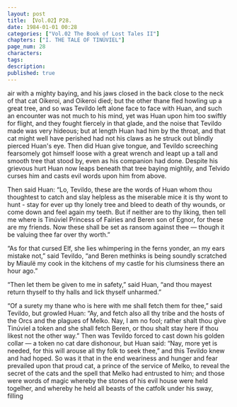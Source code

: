 ```yaml
---
layout: post
title: 【Vol.02】P28.
date: 1984-01-01 00:28
categories: ["Vol.02 The Book of Lost Tales II"]
chapters: ["I. THE TALE OF TINÚVIEL"]
page_num: 28
characters: 
tags: 
description: 
published: true
---
```


<p style="text-indent: 0;">
air with a mighty baying, and his jaws closed in the back close to the neck of that cat Oikeroi, and Oikeroi died; but the other thane fled howling up a great tree, and so was Tevildo left alone face to face with Huan, and such an encounter was not much to his mind, yet was Huan upon him too swiftly for flight, and they fought fiercely in that glade, and the noise that Tevildo made was very hideous; but at length Huan had him by the throat, and that cat might well have perished had not his claws as he struck out blindly pierced Huan's eye. Then did Huan give tongue, and Tevildo screeching fearsomely got himself loose with a great wrench and leapt up a tall and smooth tree that stood by, even as his companion had done. Despite his grievous hurt Huan now leaps beneath that tree baying mightily, and Telvido curses him and casts evil words upon him from above.
</p>

Then said Huan: “Lo, Tevildo, these are the words of Huan whom thou thoughtest to catch and slay helpless as the miserable mice it is thy wont to hunt - stay for ever up thy lonely tree and bleed to death of thy wounds, or come down and feel again my teeth. But if neither are to thy liking, then tell me where is Tinúviel Princess of Fairies and Beren son of Egnor, for these are my friends. Now these shall be set as ransom against thee — though it be valuing thee far over thy worth.”

“As for that cursed Elf, she lies whimpering in the ferns yonder, an my ears mistake not,” said Tevildo, “and Beren methinks is being soundly scratched by Miaulë my cook in the kitchens of my castle for his clumsiness there an hour ago.”

“Then let them be given to me in safety,” said Huan, “and thou mayest return thyself to thy halls and lick thyself unharmed.”

“Of a surety my thane who is here with me shall fetch them for thee,” said Tevildo, but growled Huan: “Ay, and fetch also all thy tribe and the hosts of the Orcs and the plagues of Melko. Nay, I am no fool; rather shalt thou give Tinúviel a token and she shall fetch Beren, or thou shalt stay here if thou likest not the other way.” Then was Tevildo forced to cast down his golden collar — a token no cat dare dishonour, but Huan said: “Nay, more yet is needed, for this will arouse all thy folk to seek thee,” and this Tevildo knew and had hoped. So was it that in the end weariness and hunger and fear prevailed upon that proud cat, a prince of the service of Melko, to reveal the secret of the cats and the spell that Melko had entrusted to him; and those were words of magic whereby the stones of his evil house were held togelher, and whereby he held all beasts of the catfolk under his sway, filling

